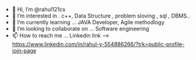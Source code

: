 - 👋 Hi, I’m @rahul121cs
- 👀 I’m interested in . c++, Data Structure , problem sloving , sql , DBMS..
- 🌱 I’m currently learning ... JAVA Developer, Agile methodlogy 
- 💞️ I’m looking to collaborate on ... Software engineering
- 📫 How to reach me ... Linkedin link -->  https://www.linkedin.com/in/rahul-y-554886266/?trk=public-profile-join-page



<!---
rahul121cs/rahul121cs is a ✨ special ✨ repository because its `README.md` (this file) appears on your GitHub profile.
You can click the Preview link to take a look at your changes.
--->
